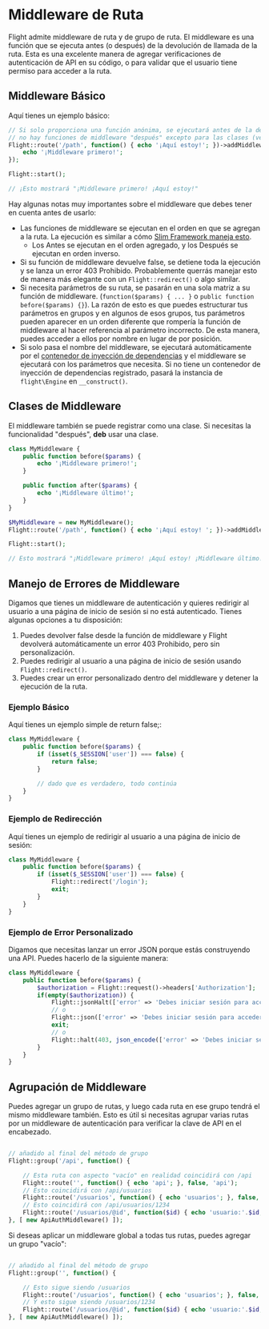 # Middleware de Ruta

Flight admite middleware de ruta y de grupo de ruta. El middleware es una función que se ejecuta antes (o después) de la devolución de llamada de la ruta. Esta es una excelente manera de agregar verificaciones de autenticación de API en su código, o para validar que el usuario tiene permiso para acceder a la ruta.

## Middleware Básico

Aquí tienes un ejemplo básico:

```php
// Si solo proporciona una función anónima, se ejecutará antes de la devolución de llamada de la ruta.
// no hay funciones de middleware "después" excepto para las clases (ver abajo)
Flight::route('/path', function() { echo '¡Aquí estoy!'; })->addMiddleware(function() {
	echo '¡Middleware primero!';
});

Flight::start();

// ¡Esto mostrará "¡Middleware primero! ¡Aquí estoy!"
```

Hay algunas notas muy importantes sobre el middleware que debes tener en cuenta antes de usarlo:
- Las funciones de middleware se ejecutan en el orden en que se agregan a la ruta. La ejecución es similar a cómo [Slim Framework maneja esto](https://www.slimframework.com/docs/v4/concepts/middleware.html#how-does-middleware-work).
   - Los Antes se ejecutan en el orden agregado, y los Después se ejecutan en orden inverso.
- Si su función de middleware devuelve false, se detiene toda la ejecución y se lanza un error 403 Prohibido. Probablemente querrás manejar esto de manera más elegante con un `Flight::redirect()` o algo similar.
- Si necesita parámetros de su ruta, se pasarán en una sola matriz a su función de middleware. (`function($params) { ... }` o `public function before($params) {}`). La razón de esto es que puedes estructurar tus parámetros en grupos y en algunos de esos grupos, tus parámetros pueden aparecer en un orden diferente que rompería la función de middleware al hacer referencia al parámetro incorrecto. De esta manera, puedes acceder a ellos por nombre en lugar de por posición.
- Si solo pasa el nombre del middleware, se ejecutará automáticamente por el [contenedor de inyección de dependencias](dependency-injection-container) y el middleware se ejecutará con los parámetros que necesita. Si no tiene un contenedor de inyección de dependencias registrado, pasará la instancia de `flight\Engine` en `__construct()`.

## Clases de Middleware

El middleware también se puede registrar como una clase. Si necesitas la funcionalidad "después", **deb** usar una clase.

```php
class MyMiddleware {
	public function before($params) {
		echo '¡Middleware primero!';
	}

	public function after($params) {
		echo '¡Middleware último!';
	}
}

$MyMiddleware = new MyMiddleware();
Flight::route('/path', function() { echo '¡Aquí estoy! '; })->addMiddleware($MyMiddleware); // también ->addMiddleware([ $MyMiddleware, $MyMiddleware2 ]);

Flight::start();

// Esto mostrará "¡Middleware primero! ¡Aquí estoy! ¡Middleware último!"
```

## Manejo de Errores de Middleware

Digamos que tienes un middleware de autenticación y quieres redirigir al usuario a una página de inicio de sesión si no está autenticado. Tienes algunas opciones a tu disposición:

1. Puedes devolver false desde la función de middleware y Flight devolverá automáticamente un error 403 Prohibido, pero sin personalización.
1. Puedes redirigir al usuario a una página de inicio de sesión usando `Flight::redirect()`.
1. Puedes crear un error personalizado dentro del middleware y detener la ejecución de la ruta.

### Ejemplo Básico

Aquí tienes un ejemplo simple de return false;:
```php
class MyMiddleware {
	public function before($params) {
		if (isset($_SESSION['user']) === false) {
			return false;
		}

		// dado que es verdadero, todo continúa
	}
}
```

### Ejemplo de Redirección

Aquí tienes un ejemplo de redirigir al usuario a una página de inicio de sesión:
```php
class MyMiddleware {
	public function before($params) {
		if (isset($_SESSION['user']) === false) {
			Flight::redirect('/login');
			exit;
		}
	}
}
```

### Ejemplo de Error Personalizado

Digamos que necesitas lanzar un error JSON porque estás construyendo una API. Puedes hacerlo de la siguiente manera:
```php
class MyMiddleware {
	public function before($params) {
		$authorization = Flight::request()->headers['Authorization'];
		if(empty($authorization)) {
			Flight::jsonHalt(['error' => 'Debes iniciar sesión para acceder a esta página.'], 403);
			// o
			Flight::json(['error' => 'Debes iniciar sesión para acceder a esta página.'], 403);
			exit;
			// o
			Flight::halt(403, json_encode(['error' => 'Debes iniciar sesión para acceder a esta página.']);
		}
	}
}
```

## Agrupación de Middleware

Puedes agregar un grupo de rutas, y luego cada ruta en ese grupo tendrá el mismo middleware también. Esto es útil si necesitas agrupar varias rutas por un middleware de autenticación para verificar la clave de API en el encabezado.

```php

// añadido al final del método de grupo
Flight::group('/api', function() {

	// Esta ruta con aspecto "vacío" en realidad coincidirá con /api
	Flight::route('', function() { echo 'api'; }, false, 'api');
	// Esto coincidirá con /api/usuarios
    Flight::route('/usuarios', function() { echo 'usuarios'; }, false, 'usuarios');
	// Esto coincidirá con /api/usuarios/1234
	Flight::route('/usuarios/@id', function($id) { echo 'usuario:'.$id; }, false, 'user_view');
}, [ new ApiAuthMiddleware() ]);
```

Si deseas aplicar un middleware global a todas tus rutas, puedes agregar un grupo "vacío":

```php

// añadido al final del método de grupo
Flight::group('', function() {

	// Esto sigue siendo /usuarios
	Flight::route('/usuarios', function() { echo 'usuarios'; }, false, 'usuarios');
	// Y esto sigue siendo /usuarios/1234
	Flight::route('/usuarios/@id', function($id) { echo 'usuario:'.$id; }, false, 'user_view');
}, [ new ApiAuthMiddleware() ]);
```